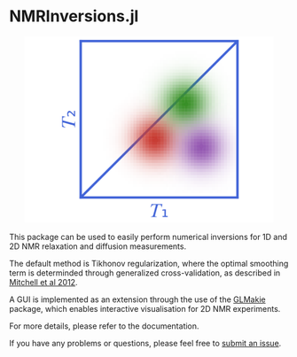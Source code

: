# NMRInversions.jl
<p align="center">
    <img width=450 src="./logo/logo.svg"/>
</p>

This package can be used to easily perform numerical inversions for 1D and 2D NMR relaxation and diffusion measurements.

The default method is Tikhonov regularization, where the optimal smoothing term is determinded through generalized cross-validation, as described in [Mitchell et al 2012](https://doi.org/10.1016/j.pnmrs.2011.07.002).

A GUI is implemented as an extension through the use of the [GLMakie](https://github.com/MakieOrg/Makie.jl) package, which enables interactive visualisation for 2D NMR experiments.

For more details, please refer to the documentation.

If you have any problems or questions, please feel free to [submit an issue](https://github.com/arismavridis/NMRInversions.jl/issues).
